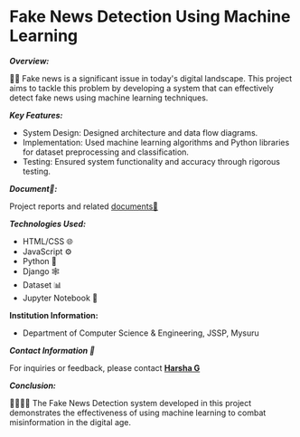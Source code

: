 # **Fake News Detection Using Machine Learning**

***Overview:***

📰🚫 Fake news is a significant issue in today's digital landscape. This project aims to tackle this problem by developing a system that can effectively detect fake news using machine learning techniques.

***Key Features:***
- System Design: Designed architecture and data flow diagrams.
- Implementation: Used machine learning algorithms and Python libraries for dataset preprocessing and classification.
- Testing: Ensured system functionality and accuracy through rigorous testing.

***Document📁:***

Project reports and related [documents📄](https://drive.google.com/file/d/1LQZDPBiEmd4aYmmc1j1u7ksAM-XfVGhB/view?usp=drive_link)


***Technologies Used:***
- HTML/CSS 🌐
- JavaScript ⚙️
- Python 🐍
- Django 🕸️
- Dataset 📊
- Jupyter Notebook 📓

**Institution Information:**
- Department of Computer Science & Engineering, JSSP, Mysuru

***Contact Information 📧***

For inquiries or feedback, please contact **[Harsha G](mailto:harshag3103@gmail.com)**

***Conclusion:***

👨‍💻👩‍💻 The Fake News Detection system developed in this project demonstrates the effectiveness of using machine learning to combat misinformation in the digital age.
